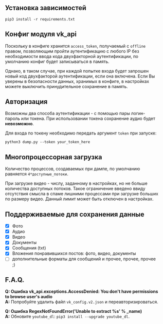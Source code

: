 ## Установка зависимостей
```
pip3 install -r requirements.txt
```

## Конфиг модуля vk_api
Поскольку в конфиге хранится `access_token`, получаемый с `offline` правом, позволяющим пройти аутентификацию с любого IP без необходимости ввода кода двухфакторной аутентификации, по умолчанию конфиг будет записываться в память.

Однако, в таком случае, при каждой попытке входа будет запрошен новый код двухфакторой аутентификации, если она включена. Если Вы уверены в безопасности данных, хранимых в конфиге, в настройках можете выключить принудительное сохранение в память.

## Авторизация
Возможны два способа аутентификации - с помощью пары логин-пароль или токена. При использовании токена сохранение аудио будет **невозможно**.

Для входа по токену необходимо передать аргумент `token` при запуске:
```
python3 dump.py --token your_token_here
```

## Многопроцессорная загрузка
Количество процессов, создаваемых при дампе, по умолчанию равняется `4*доступные_потоки`.

При загрузке видео - числу, заданному в настройках, но не больше количества доступных потоков.
Такое ограничение введено ввиду отсутствия смысла в спаме лишними процессами при загрузке больших по размеру видео.
Данный лимит может быть отключен в настройках.

## Поддерживаемые для сохранения данные
- [x] Фото
- [x] Аудио
- [x] Видео
- [x] Документы
- [x] Сообщения (txt)
- [x] Вложения понравившихся постов: фото, видео, документы
- [ ] дополнительные форматы для сообщений и прочее, прочее, прочее ;)

## F.A.Q.
**Q: Ошибка vk_api.exceptions.AccessDenied: You don't have permissions to browse user's audio**\
**A:** Попробуйте удалить файл `vk_config.v2.json` и переавторизироваться.

**Q: Ошибка RegexNotFoundError('Unable to extract %s' % _name)**\
**A:** Обновите `youtube_dl`: `pip3 install --upgrade youtube_dl`.
